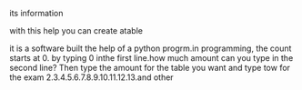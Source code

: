 its information



with this help you can create atable

it is a software built the help of a python progrm.in programming, the count starts at 0.
by typing 0 inthe first line.how much amount can you type in the second line?
Then type the amount for the table you want and type tow for the exam 2.3.4.5.6.7.8.9.10.11.12.13.and other
